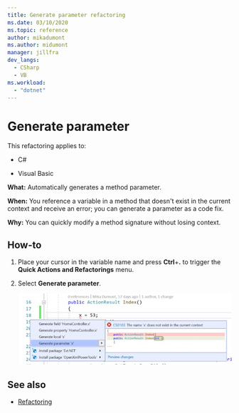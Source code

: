```yaml
---
title: Generate parameter refactoring
ms.date: 03/10/2020
ms.topic: reference
author: mikadumont
ms.author: midumont
manager: jillfra
dev_langs:
  - CSharp
  - VB
ms.workload: 
  - "dotnet"
---
```

# Generate parameter

This refactoring applies to:

- C#

- Visual Basic

**What:** Automatically generates a method parameter.

**When:** You reference a variable in a method that doesn't exist in the current context and receive an error; you can generate a parameter as a code fix. 

**Why:** You can quickly modify a method signature without losing context.

## How-to

1. Place your cursor in the variable name and press **Ctrl**+**.** to trigger the **Quick Actions and Refactorings** menu.
1. Select **Generate parameter**.

   ![Generate parameter](media/generate-parameter.png) 

## See also

- [Refactoring](../refactoring-in-visual-studio.md)
